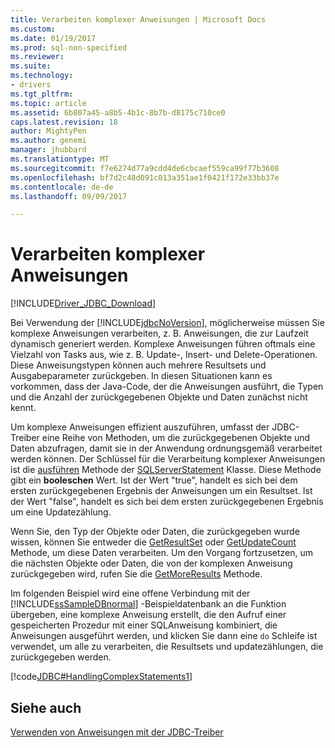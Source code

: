 ```yaml
---
title: Verarbeiten komplexer Anweisungen | Microsoft Docs
ms.custom: 
ms.date: 01/19/2017
ms.prod: sql-non-specified
ms.reviewer: 
ms.suite: 
ms.technology:
- drivers
ms.tgt_pltfrm: 
ms.topic: article
ms.assetid: 6b807a45-a8b5-4b1c-8b7b-d8175c710ce0
caps.latest.revision: 18
author: MightyPen
ms.author: genemi
manager: jhubbard
ms.translationtype: MT
ms.sourcegitcommit: f7e6274d77a9cdd4de6cbcaef559ca99f77b3608
ms.openlocfilehash: bf7d2c48d091c013a351ae1f0421f172e33bb37e
ms.contentlocale: de-de
ms.lasthandoff: 09/09/2017

---
```

# <a name="handling-complex-statements"></a>Verarbeiten komplexer Anweisungen
[!INCLUDE[Driver_JDBC_Download](../../includes/driver_jdbc_download.md)]

  Bei Verwendung der [!INCLUDE[jdbcNoVersion](../../includes/jdbcnoversion_md.md)], möglicherweise müssen Sie komplexe Anweisungen verarbeiten, z. B. Anweisungen, die zur Laufzeit dynamisch generiert werden. Komplexe Anweisungen führen oftmals eine Vielzahl von Tasks aus, wie z. B. Update-, Insert- und Delete-Operationen. Diese Anweisungstypen können auch mehrere Resultsets und Ausgabeparameter zurückgeben. In diesen Situationen kann es vorkommen, dass der Java-Code, der die Anweisungen ausführt, die Typen und die Anzahl der zurückgegebenen Objekte und Daten zunächst nicht kennt.  
  
 Um komplexe Anweisungen effizient auszuführen, umfasst der JDBC-Treiber eine Reihe von Methoden, um die zurückgegebenen Objekte und Daten abzufragen, damit sie in der Anwendung ordnungsgemäß verarbeitet werden können. Der Schlüssel für die Verarbeitung komplexer Anweisungen ist die [ausführen](../../connect/jdbc/reference/execute-method-sqlserverstatement.md) Methode der [SQLServerStatement](../../connect/jdbc/reference/sqlserverstatement-class.md) Klasse. Diese Methode gibt ein **booleschen** Wert. Ist der Wert "true", handelt es sich bei dem ersten zurückgegebenen Ergebnis der Anweisungen um ein Resultset. Ist der Wert "false", handelt es sich bei dem ersten zurückgegebenen Ergebnis um eine Updatezählung.  
  
 Wenn Sie, den Typ der Objekte oder Daten, die zurückgegeben wurde wissen, können Sie entweder die [GetResultSet](../../connect/jdbc/reference/getresultset-method-sqlserverstatement.md) oder [GetUpdateCount](../../connect/jdbc/reference/getupdatecount-method-sqlserverstatement.md) Methode, um diese Daten verarbeiten. Um den Vorgang fortzusetzen, um die nächsten Objekte oder Daten, die von der komplexen Anweisung zurückgegeben wird, rufen Sie die [GetMoreResults](../../connect/jdbc/reference/getmoreresults-method.md) Methode.  
  
 Im folgenden Beispiel wird eine offene Verbindung mit der [!INCLUDE[ssSampleDBnormal](../../includes/sssampledbnormal_md.md)] -Beispieldatenbank an die Funktion übergeben, eine komplexe Anweisung erstellt, die den Aufruf einer gespeicherten Prozedur mit einer SQL­Anweisung kombiniert, die Anweisungen ausgeführt werden, und klicken Sie dann eine `do` Schleife ist verwendet, um alle zu verarbeiten, die Resultsets und updatezählungen, die zurückgegeben werden.  
  
 [!code[JDBC#HandlingComplexStatements1](../../connect/jdbc/codesnippet/Java/handling-complex-statements_1.java)]  
  
## <a name="see-also"></a>Siehe auch  
 [Verwenden von Anweisungen mit der JDBC-Treiber](../../connect/jdbc/using-statements-with-the-jdbc-driver.md)  
  
  
